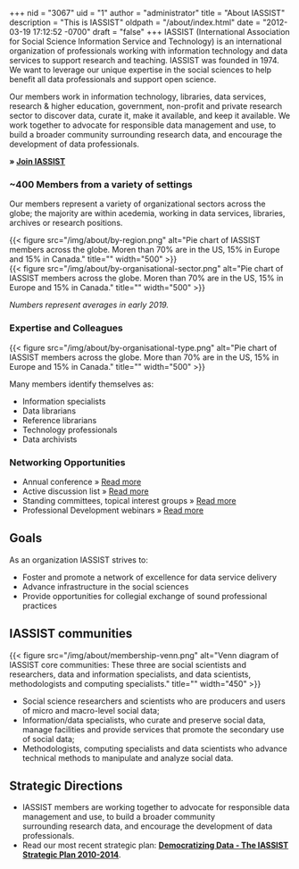 +++
nid = "3067"
uid = "1"
author = "administrator"
title = "About IASSIST"
description = "This is IASSIST"
oldpath = "/about/index.html"
date = "2012-03-19 17:12:52 -0700"
draft = "false"
+++
IASSIST (International Association for Social Science Information Service and Technology) is an international organization of professionals working with information technology and data services to support research and teaching. IASSIST was founded in 1974. We want to leverage our unique expertise in the social sciences to help benefit all data professionals and support open science.

Our members work in information technology, libraries, data services, research & higher education, government, non-profit and private research sector to discover data, curate it, make it available, and keep it available. We work together to advocate for responsible data management and use, to build a broader community surrounding research data, and encourage the development of data professionals.

**&raquo; [Join IASSIST](/about/become-a-member "More information on becoming a member")**

### ~400 Members from a variety of settings

Our members represent a variety of organizational sectors across the globe; the majority are within acedemia, working in data services, libraries, archives or research positions.

{{< figure src="/img/about/by-region.png" alt="Pie chart of IASSIST members across the globe. Moren than 70% are in the US, 15% in Europe and 15% in Canada." title="" width="500" >}}
<br />
{{< figure src="/img/about/by-organisational-sector.png" alt="Pie chart of IASSIST members across the globe. Moren than 70% are in the US, 15% in Europe and 15% in Canada." title="" width="500" >}}

*Numbers represent averages in early 2019.* 

### Expertise and Colleagues

{{< figure src="/img/about/by-organisational-type.png" alt="Pie chart of IASSIST members across the globe. More than 70% are in the US, 15% in Europe and 15% in Canada." title="" width="500" >}}<br />

Many members identify themselves as:  

-   Information specialists
-   Data librarians
-   Reference librarians
-   Technology professionals
-   Data archivists

### Networking Opportunities

-   Annual conference &raquo; [Read more ](/conferences "Read more about our annual conference")
-   Active discussion list &raquo; [Read more ](/about/iassist-discussion-list "Read more about our discussion list")
-   Standing committees, topical interest groups &raquo; [Read more ](/about/committees-and-groups "Read more about our committees and groups")
-   Professional Development webinars  &raquo; [Read more ](/community/iassist-webinars "Read more about our webinars")

## Goals

As an organization IASSIST strives to:

-   Foster and promote a network of excellence for data service delivery
-   Advance infrastructure in the social sciences
-   Provide opportunities for collegial exchange of sound professional
    practices

## IASSIST communities 

{{< figure src="/img/about/membership-venn.png" alt="Venn diagram of IASSIST core communities: These three are social scientists and researchers, data and information specialists, and data scientists, methodologists and computing specialists." title="" width="450" >}}<br />

-   Social science researchers and scientists who are producers and users of micro and macro-level social data;
-   Information/data specialists, who curate and preserve social data, manage facilities and provide services that promote the secondary use of social data;
-   Methodologists, computing specialists and data scientists who advance technical methods to manipulate and analyze social data.

## Strategic Directions

-   IASSIST members are working together to advocate for responsible data management and use, to build a broader community surrounding research data, and encourage the development of data professionals.
-   Read our most recent strategic plan: **[Democratizing Data - The IASSIST Strategic Plan 2010-2014](/about/strategic-plans)**.

